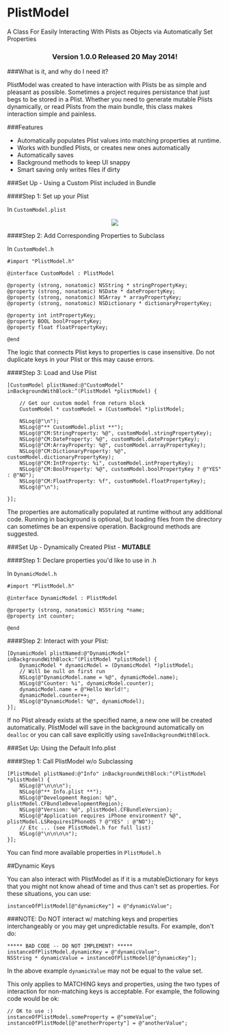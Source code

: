 PlistModel
==========

A Class For Easily Interacting With Plists as Objects via Automatically Set Properties

<h3 align="center"> Version 1.0.0 Released 20 May 2014! </h3>

###What is it, and why do I need it?

PlistModel was created to have interaction with Plists be as simple and pleasant as possible.  Sometimes a project requires persistance that just begs to be stored in a Plist.  Whether you need to generate mutable Plists dynamically, or read Plists from the main bundle, this class makes interaction simple and painless.

###Features

- Automatically populates Plist values into matching properties at runtime.
- Works with bundled Plists, or creates new ones automatically
- Automatically saves
- Background methods to keep UI snappy
- Smart saving only writes files if dirty

###Set Up - Using a Custom Plist included in Bundle

####Step 1: Set up your Plist

In `CustomModel.plist`

<p align="center">
  <img src="https://raw.githubusercontent.com/LoganWright/PlistModel/master/PlistModel/Images/PlistExample.png"><img />
</p>

####Step 2: Add Corresponding Properties to Subclass

In `CustomModel.h`

```ObjC
#import "PlistModel.h"

@interface CustomModel : PlistModel

@property (strong, nonatomic) NSString * stringPropertyKey;
@property (strong, nonatomic) NSDate * datePropertyKey;
@property (strong, nonatomic) NSArray * arrayPropertyKey;
@property (strong, nonatomic) NSDictionary * dictionaryPropertyKey;

@property int intPropertyKey;
@property BOOL boolPropertyKey;
@property float floatPropertyKey;

@end
```

The logic that connects Plist keys to properties is case insensitive. Do not duplicate keys in your Plist or this may cause errors.

####Step 3: Load and Use Plist

```ObjC
[CustomModel plistNamed:@"CustomModel" inBackgroundWithBlock:^(PlistModel *plistModel) {
        
    // Get our custom model from return block
    CustomModel * customModel = (CustomModel *)plistModel;
        
    NSLog(@"\n");
    NSLog(@"** CustomModel.plist **");
    NSLog(@"CM:StringProperty: %@", customModel.stringPropertyKey);
    NSLog(@"CM:DateProperty: %@", customModel.datePropertyKey);
    NSLog(@"CM:ArrayProperty: %@", customModel.arrayPropertyKey);
    NSLog(@"CM:DictionaryProperty: %@", customModel.dictionaryPropertyKey);
    NSLog(@"CM:IntProperty: %i", customModel.intPropertyKey);
    NSLog(@"CM:BoolProperty: %@", customModel.boolPropertyKey ? @"YES" : @"NO");
    NSLog(@"CM:FloatProperty: %f", customModel.floatPropertyKey);
    NSLog(@"\n");
    
}];
```

The properties are automatically populated at runtime without any additional code.  Running in background is optional, but loading files from the directory can sometimes be an expensive operation.  Background methods are suggested.

###Set Up - Dynamically Created Plist - **MUTABLE**

####Step 1: Declare properties you'd like to use in .h

In `DynamicModel.h`

```ObjC
#import "PlistModel.h"

@interface DynamicModel : PlistModel

@property (strong, nonatomic) NSString *name;
@property int counter;

@end

```

####Step 2: Interact with your Plist:

```ObjC
[DynamicModel plistNamed:@"DynamicModel" inBackgroundWithBlock:^(PlistModel *plistModel) {
    DynamicModel * dynamicModel = (DynamicModel *)plistModel;
    // Will be null on first run
    NSLog(@"DynamicModel.name = %@", dynamicModel.name);
    NSLog(@"Counter: %i", dynamicModel.counter);
    dynamicModel.name = @"Hello World!";
    dynamicModel.counter++;
    NSLog(@"DynamicModel: %@", dynamicModel);  
}];
```

If no Plist already exists at the specified name, a new one will be created automatically.  PlistModel will save in the background automatically on `dealloc` or you can call save explicitly using `saveInBackgroundWithBlock`.  

###Set Up: Using the Default Info.plist

####Step 1: Call PlistModel w/o Subclassing

```ObjC
[PlistModel plistNamed:@"Info" inBackgroundWithBlock:^(PlistModel *plistModel) {
    NSLog(@"\n\n\n");
    NSLog(@"** Info.plist **");
    NSLog(@"Development Region: %@", plistModel.CFBundleDevelopmentRegion);
    NSLog(@"Version: %@", plistModel.CFBundleVersion);
    NSLog(@"Application requires iPhone environment? %@", plistModel.LSRequiresIPhoneOS ? @"YES" : @"NO");
    // Etc ... (see PlistModel.h for full list)
    NSLog(@"\n\n\n\n");
}];
```

You can find more available properties in `PlistModel.h`

##Dynamic Keys

You can also interact with PlistModel as if it is a mutableDictionary for keys that you might not know ahead of time and thus can't set as properties.  For these situations, you can use:

```ObjC
instanceOfPlistModel[@"dynamicKey"] = @"dynamicValue";
```

###NOTE:
Do NOT interact w/ matching keys and properties interchangeably or you may get unpredictable results.  For example, don't do:

```ObjC
***** BAD CODE -- DO NOT IMPLEMENT! *****
instanceOfPlistModel.dynamicKey = @"dynamicValue";
NSString * dynamicValue = instanceOfPlistModel[@"dynamicKey"];
```

In the above example `dynamicValue` may not be equal to the value set.  

This only applies to MATCHING keys and properties, using the two types of interaction for non-matching keys is acceptable.  For example, the following code would be ok:

```ObjC
// OK to use :)
instanceOfPlistModel.someProperty = @"someValue";
instanceOfPlistModel[@"anotherProperty"] = @"anotherValue";
```







